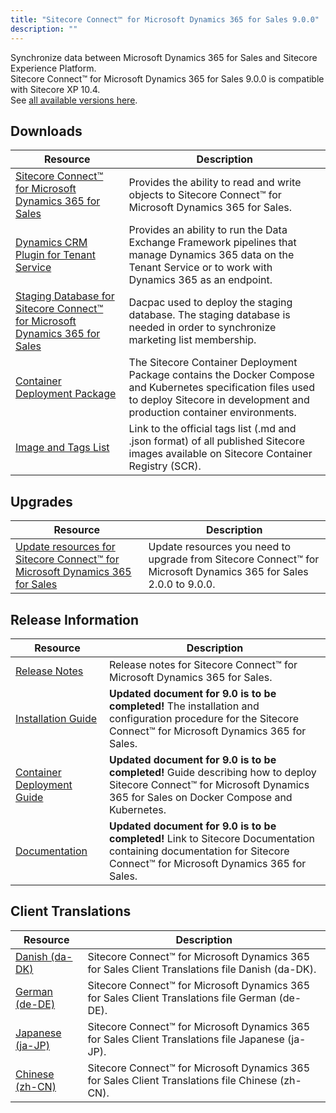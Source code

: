 ```yaml
---
title: "Sitecore Connect™ for Microsoft Dynamics 365 for Sales 9.0.0"
description: ""
---
```


Synchronize data between Microsoft Dynamics 365 for Sales and Sitecore Experience Platform.\
Sitecore Connect™ for Microsoft Dynamics 365 for Sales 9.0.0 is compatible with Sitecore XP 10.4.\
See [all available versions here](/downloads/Dynamics_CRM_Connect).

## Downloads

 | Resource | Description |
 | --- | --- |
 | [Sitecore Connect™ for Microsoft Dynamics 365 for Sales](https://scdp.blob.core.windows.net/downloads/Dynamics%20CRM%20Connect/9x/Sitecore%20Connect%20for%20Microsoft%20Dynamics%20365%20for%20Sales%20900/Sitecore%20Connect%20for%20Microsoft%20Dynamics%20365%20for%20Sales%209.0.5%20rev.%2001529.zip) | Provides the ability to read and write objects to Sitecore Connect™ for Microsoft Dynamics 365 for Sales. |
 | [Dynamics CRM Plugin for Tenant Service](https://scdp.blob.core.windows.net/downloads/Dynamics%20CRM%20Connect/9x/Sitecore%20Connect%20for%20Microsoft%20Dynamics%20365%20for%20Sales%20900/Sitecore%20Connect%20for%20Microsoft%20Dynamics%20365%20for%20Sales%20Plugin%20for%20Tenant%20Service%209.0.5%20rev.%2001529.scwdp.zip) | Provides an ability to run the Data Exchange Framework pipelines that manage Dynamics 365 data on the Tenant Service or to work with Dynamics 365 as an endpoint. |
 | [Staging Database for Sitecore Connect™ for Microsoft Dynamics 365 for Sales](https://scdp.blob.core.windows.net/downloads/Dynamics%20CRM%20Connect/9x/Sitecore%20Connect%20for%20Microsoft%20Dynamics%20365%20for%20Sales%20900/Sitecore.DataExchange.Staging.dacpac) | Dacpac used to deploy the staging database. The staging database is needed in order to synchronize marketing list membership. |
 | [Container Deployment Package](https://github.com/Sitecore/container-deployment/releases/tag/dcrm%2F9.0.5.01529.647) | The Sitecore Container Deployment Package contains the Docker Compose and Kubernetes specification files used to deploy Sitecore in development and production container environments. |
 | [Image and Tags List](https://github.com/Sitecore/docker-images/tree/master/tags) | Link to the official tags list (.md and .json format) of all published Sitecore images available on Sitecore Container Registry (SCR). |

## Upgrades

 | Resource | Description |
 | --- | --- |
 | [Update resources for Sitecore Connect™ for Microsoft Dynamics 365 for Sales](/downloads/Resource_files_for_Modules/1x/Resource_files_for_Modules_100) | Update resources you need to upgrade from Sitecore Connect™ for Microsoft Dynamics 365 for Sales 2.0.0 to 9.0.0. |

## Release Information

 | Resource | Description |
 | --- | --- |
 | [Release Notes](/downloads/Dynamics_CRM_Connect/9x/Sitecore_Connect_for_Microsoft_Dynamics_365_for_Sales_900/Release_Notes) | Release notes for Sitecore Connect™ for Microsoft Dynamics 365 for Sales. |
 | [Installation Guide](https://doc.sitecore.com/xp/en/developers/dynamics-crm-connect/80/sitecore-connect-for-microsoft-dynamics-365-for-sales/install-sitecore-connect-for-microsoft-dynamics-for-sales-365-on-prem.html) | **Updated document for 9.0 is to be completed!** The installation and configuration procedure for the Sitecore Connect™ for Microsoft Dynamics 365 for Sales. |
 | [Container Deployment Guide](https://doc.sitecore.com/xp/en/developers/dynamics-crm-connect/80/sitecore-connect-for-microsoft-dynamics-365-for-sales/install-sitecore-connect-for-microsoft-dynamics-365-for-sales-on-containers.html) | **Updated document for 9.0 is to be completed!** Guide describing how to deploy Sitecore Connect™ for Microsoft Dynamics 365 for Sales on Docker Compose and Kubernetes. |
 | [Documentation](https://doc.sitecore.com/xp/en/developers/dynamics-crm-connect/80/sitecore-connect-for-microsoft-dynamics-365-for-sales/index-en.html) | **Updated document for 9.0 is to be completed!** Link to Sitecore Documentation containing documentation for Sitecore Connect™ for Microsoft Dynamics 365 for Sales. |

## Client Translations

 | Resource | Description |
 | --- | --- |
 | [Danish (da-DK)](https://scdp.blob.core.windows.net/downloads/Dynamics%20CRM%20Connect/9x/Sitecore%20Connect%20for%20Microsoft%20Dynamics%20365%20for%20Sales%20900/Sitecore%20Connect%20for%20Microsoft%20Dynamics%20365%20for%20Sales%209.0.5%20rev.%2001529%20(da-DK).zip) | Sitecore Connect™ for Microsoft Dynamics 365 for Sales Client Translations file Danish (da-DK). |
 | [German (de-DE)](https://scdp.blob.core.windows.net/downloads/Dynamics%20CRM%20Connect/9x/Sitecore%20Connect%20for%20Microsoft%20Dynamics%20365%20for%20Sales%20900/Sitecore%20Connect%20for%20Microsoft%20Dynamics%20365%20for%20Sales%209.0.5%20rev.%2001529%20(de-DE).zip) | Sitecore Connect™ for Microsoft Dynamics 365 for Sales Client Translations file German (de-DE). |
 | [Japanese (ja-JP)](https://scdp.blob.core.windows.net/downloads/Dynamics%20CRM%20Connect/9x/Sitecore%20Connect%20for%20Microsoft%20Dynamics%20365%20for%20Sales%20900/Sitecore%20Connect%20for%20Microsoft%20Dynamics%20365%20for%20Sales%209.0.5%20rev.%2001529%20(ja-JP).zip) | Sitecore Connect™ for Microsoft Dynamics 365 for Sales Client Translations file Japanese (ja-JP). |
 | [Chinese (zh-CN)](https://scdp.blob.core.windows.net/downloads/Dynamics%20CRM%20Connect/9x/Sitecore%20Connect%20for%20Microsoft%20Dynamics%20365%20for%20Sales%20900/Sitecore%20Connect%20for%20Microsoft%20Dynamics%20365%20for%20Sales%209.0.5%20rev.%2001529%20(zh-CN).zip) | Sitecore Connect™ for Microsoft Dynamics 365 for Sales Client Translations file Chinese (zh-CN). |
